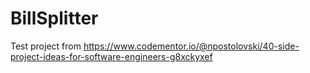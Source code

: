 # BillSplitter
Test project from https://www.codementor.io/@npostolovski/40-side-project-ideas-for-software-engineers-g8xckyxef
